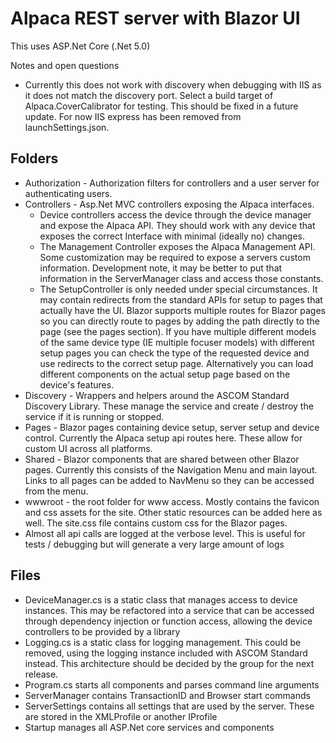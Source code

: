 # Alpaca REST server with Blazor UI
This uses ASP.Net Core (.Net 5.0)

Notes and open questions

* Currently this does not work with discovery when debugging with IIS as it does not match the discovery port. Select a build target of Alpaca.CoverCalibrator for testing. This should be fixed in a future update. For now IIS express has been removed from launchSettings.json.

## Folders
* Authorization - Authorization filters for controllers and a user server for authenticating users.
* Controllers - Asp.Net MVC controllers exposing the Alpaca interfaces.
  *  Device controllers access the device through the device manager and expose the Alpaca API. They should work with any device that exposes the correct Interface with minimal (ideally no) changes.
  * The Management Controller exposes the Alpaca Management API. Some customization may be required to expose a servers custom information. Development note, it may be better to put that information in the ServerManager class and access those constants.
  * The SetupController is only needed under special circumstances. It may contain redirects from the standard APIs for setup to pages that actually have the UI. Blazor supports multiple routes for Blazor pages so you can directly route to pages by adding the path directly to the page (see the pages section). If you have multiple different models of the same device type (IE multiple focuser models) with different setup pages you can check the type of the requested device and use redirects to the correct setup page. Alternatively you can load different components on the actual setup page based on the device's features.
* Discovery - Wrappers and helpers around the ASCOM Standard Discovery Library. These manage the service and create / destroy the service if it is running or stopped.
* Pages - Blazor pages containing device setup, server setup and device control. Currently the Alpaca setup api routes here. These allow for custom UI across all platforms.
* Shared - Blazor components that are shared between other Blazor pages. Currently this consists of the Navigation Menu and main layout. Links to all pages can be added to NavMenu so they can be accessed from the menu.
* wwwroot - the root folder for www access. Mostly contains the favicon and css assets for the site. Other static resources can be added here as well. The site.css file contains custom css for the Blazor pages.
* Almost all api calls are logged at the verbose level. This is useful for tests / debugging but will generate a very large amount of logs

## Files

* DeviceManager.cs is a static class that manages access to device instances. This may be refactored into a service that can be accessed through dependency injection or function access, allowing the device controllers to be provided by a library
* Logging.cs is a static class for logging management. This could be removed, using the logging instance included with ASCOM Standard instead. This architecture should be decided by the group for the next release.
* Program.cs starts all components and parses command line arguments
* ServerManager contains TransactionID and Browser start commands
* ServerSettings contains all settings that are used by the server. These are stored in the XMLProfile or another IProfile
* Startup manages all ASP.Net core services and components